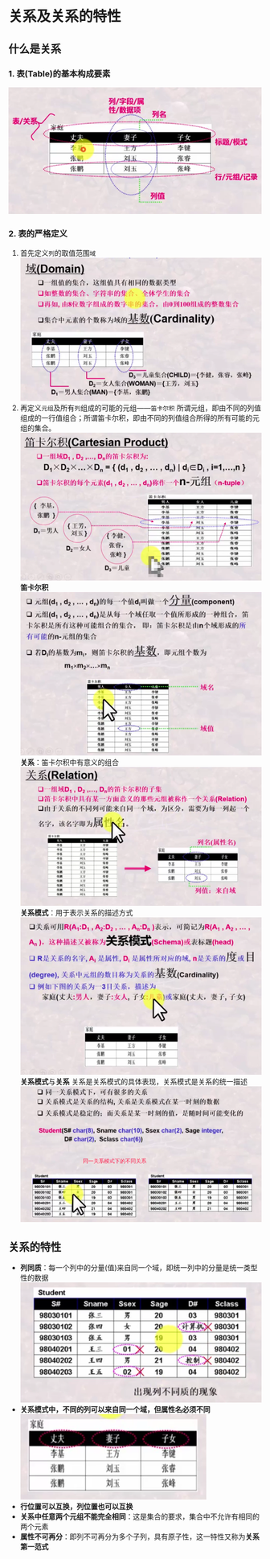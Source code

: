 # 关系及关系的特性

## 什么是关系

### 1. 表(Table)的基本构成要素

![table-definition](../static/images/table_definition.png)

### 2. 表的严格定义

1. 首先定义`列`的取值范围`域`
![domain-definition](../static/images/domain_definition.png)
2. 再定义`元组`及所有`列`组成的可能的元组——`笛卡尔积`
所谓元组，即由不同的列值组成的一行值组合；所谓笛卡尔积，即由不同的列值组合所得的所有可能的元组的集合。
![tuple-definition](../static/images/tuple_definition.png)
**笛卡尔积**
![base-num-definition](../static/images/base_num_definition.png)
**关系**：笛卡尔积中有意义的组合
![relation-definition](../static/images/relation-definition.png)
**关系模式**：用于表示关系的描述方式
![rel-model](../static/images/rel_model.png)
**关系模式**与**关系**
关系是关系模式的具体表现，关系模式是关系的统一描述
![rel-rel-model](../static/images/rel-rel-model.png)

## 关系的特性

- **列同质**：每一个列中的分量(值)来自同一个域，即统一列中的分量是统一类型性的数据
  ![field-same-type](../static/images/field_same_type.png)
- **关系模式中，不同的列可以来自同一个域，但属性名必须不同**
  ![different-field](../static/images/different_field.png)
- **行位置可以互换，列位置也可以互换**
- **关系中任意两个元组不能完全相同**：这是集合的要求，集合中不允许有相同的两个元素
- **属性不可再分**：即列不可再分为多个子列，具有原子性，这一特性又称为**关系第一范式**
